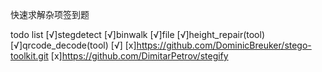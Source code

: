 快速求解杂项签到题

todo list
[√]stegdetect
[√]binwalk
[√]file
[√]height_repair(tool)
[√]qrcode_decode(tool)
[√]
[x]https://github.com/DominicBreuker/stego-toolkit.git
[x]https://github.com/DimitarPetrov/stegify
